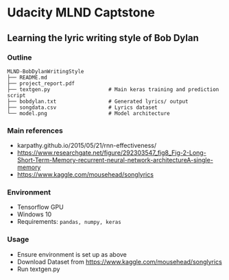 # Udacity MLND Captstone
## Learning the lyric writing style of Bob Dylan

### Outline
```
MLND-BobDylanWritingStyle
├── README.md
├── project_report.pdf
├── textgen.py                   # Main keras training and prediction script
├── bobdylan.txt                 # Generated lyrics/ output
├── songdata.csv                 # Lyrics dataset
└── model.png                    # Model architecture
```

### Main references
- karpathy.github.io/2015/05/21/rnn-effectiveness/
- https://www.researchgate.net/figure/292303547_fig8_Fig-2-Long-Short-Term-Memory-recurrent-neural-network-architectureA-single-memory
- https://www.kaggle.com/mousehead/songlyrics


### Environment
- Tensorflow GPU
- Windows 10
- Requirements: `pandas, numpy, keras`

### Usage
- Ensure environment is set up as above
- Download Dataset from https://www.kaggle.com/mousehead/songlyrics
- Run textgen.py